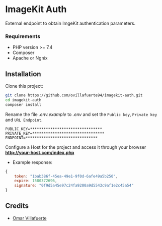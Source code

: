 # ImageKit Auth
External endpoint to obtain ImgeKit authentication parameters.

### Requirements

- PHP version >= 7.4
- Composer
- Apache or Ngnix

## Installation

Clone this project:

```bash
git clone https://github.com/ovillafuerte94/imagekit-auth.git
cd imagekit-auth
composer install
```

Rename the file *.env.example* to *.env* and set the `Public key`, `Private key` and `URL Endpoint`.

```env
PUBLIC_KEY=********************************
PRIVATE_KEY=********************************
ENDPOINT=********************************
```

Configure a Host for the project and access it through your browser **http://your-host.com/index.php**

- Example response:
```javascript
{
    token: "1bab386f-45ea-49e1-9f0d-6afe49a5b250",
    expire: 1580372696,
    signature: "0f9d5a45e97c24fa9200a9d5543c9af1e2c45a54"
}
```

## Credits

- [Omar Villafuerte](https://github.com/ovillafuerte94)
